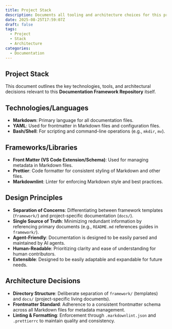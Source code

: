 ```yaml
---
title: Project Stack
description: Documents all tooling and architecture choices for this project.
date: 2025-08-25T17:59:07Z
draft: false
tags:
  - Project
  - Stack
  - Architecture
categories:
  - Documentation
---
```


## Project Stack

This document outlines the key technologies, tools, and architectural decisions relevant to this **Documentation Framework Repository** itself.

## Technologies/Languages

* **Markdown**: Primary language for all documentation files.
* **YAML**: Used for frontmatter in Markdown files and configuration files.
* **Bash/Shell**: For scripting and command-line operations (e.g., `mkdir`, `mv`).

## Frameworks/Libraries

* **Front Matter (VS Code Extension/Schema)**: Used for managing metadata in Markdown files.
* **Prettier**: Code formatter for consistent styling of Markdown and other files.
* **Markdownlint**: Linter for enforcing Markdown style and best practices.

## Design Principles

* **Separation of Concerns**: Differentiating between framework templates (`framework/`) and project-specific documentation (`docs/`).
* **Single Source of Truth**: Minimizing redundant information by referencing primary documents (e.g., `README.md` references guides in `framework/`).
* **Agent-Friendly**: Documentation is designed to be easily parsed and maintained by AI agents.
* **Human-Readable**: Prioritizing clarity and ease of understanding for human contributors.
* **Extensible**: Designed to be easily adaptable and expandable for future needs.

## Architecture Decisions

* **Directory Structure**: Deliberate separation of `framework/` (templates) and `docs/` (project-specific living documents).
* **Frontmatter Standard**: Adherence to a consistent frontmatter schema across all Markdown files for metadata management.
* **Linting & Formatting**: Enforcement through `.markdownlint.json` and `.prettierrc` to maintain quality and consistency.

